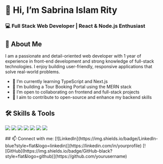 # 👋 Hi, I’m Sabrina Islam Rity  
### 💻 Full Stack Web Developer | React & Node.js Enthusiast
## 🧕 About Me
I am a passionate and detail-oriented web developer with 1 year of experience in front-end development and strong knowledge of full-stack technologies. I enjoy building user-friendly, responsive applications that solve real-world problems.
- 🌱 I’m currently learning TypeScript and Next.js  
- 💼 I’m building a Tour Booking Portal using the MERN stack  
- 👯 I’m open to collaborating on frontend and full-stack projects  
- 🚀 I aim to contribute to open-source and enhance my backend skills
## 🛠️ Skills & Tools
<p>
  <img src="https://img.shields.io/badge/HTML-E34F26?style=flat&logo=html5&logoColor=white"/>
  <img src="https://img.shields.io/badge/CSS-1572B6?style=flat&logo=css3&logoColor=white"/>
  <img src="https://img.shields.io/badge/JavaScript-F7DF1E?style=flat&logo=javascript&logoColor=black"/>
  <img src="https://img.shields.io/badge/React-20232A?style=flat&logo=react&logoColor=61DAFB"/>
  <img src="https://img.shields.io/badge/Node.js-339933?style=flat&logo=node.js&logoColor=white"/>
  <img src="https://img.shields.io/badge/MongoDB-47A248?style=flat&logo=mongodb&logoColor=white"/>
  <img src="https://img.shields.io/badge/Git-F05032?style=flat&logo=git&logoColor=white"/>
</p>
## 📫 Connect with me:
[![LinkedIn](https://img.shields.io/badge/LinkedIn-blue?style=flat&logo=linkedin)](https://linkedin.com/in/yourprofile)  
[![GitHub](https://img.shields.io/badge/GitHub-black?style=flat&logo=github)](https://github.com/yourusername)
